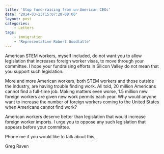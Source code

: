 ```yaml
---
title: 'Stop fund-raising from un-American CEOs'
date: '2014-03-23T15:07:28-08:00'
layout: post
categories:
    - Letters
tags:
    - immigration
    - 'Representative Robert Goodlatte'
---
```


American STEM workers, myself included, do not want you to allow legislation that increases foreign worker visas, to move through your committee. I hope your fundraising efforts in Silicon Valley do not mean that you support such legislation.  
  
More and more American workers, both STEM workers and those outside the industry, are having trouble finding work. All told, 20 million Americans cannot find a full-time job. Making matters even worse, 1.5 million new foreign workers are given new work permits each year. Why would anyone want to increase the number of foreign workers coming to the United States when Americans cannot find work?

American workers deserve better than legislation that would increase foreign worker imports. I urge you to oppose any such legislation that appears before your committee.

Phone me if you would like to talk about this,

Greg Raven